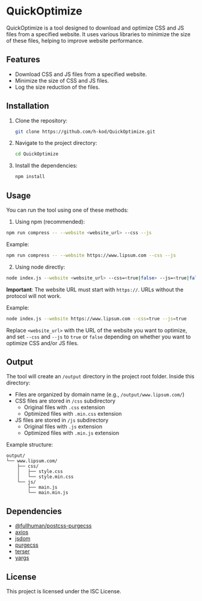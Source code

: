 # QuickOptimize

QuickOptimize is a tool designed to download and optimize CSS and JS files from a specified website. It uses various libraries to minimize the size of these files, helping to improve website performance.

## Features

- Download CSS and JS files from a specified website.
- Minimize the size of CSS and JS files.
- Log the size reduction of the files.

## Installation

1. Clone the repository:
    ```sh
    git clone https://github.com/h-kod/QuickOptimize.git
    ```
2. Navigate to the project directory:
    ```sh
    cd QuickOptimize
    ```
3. Install the dependencies:
    ```sh
    npm install
    ```

## Usage

You can run the tool using one of these methods:

1. Using npm (recommended):
```sh
npm run compress -- --website <website_url> --css --js
```

Example:
```sh
npm run compress -- --website https://www.lipsum.com --css --js
```

2. Using node directly:
```sh
node index.js --website <website_url> --css=<true|false> --js=<true|false>
```

**Important**: The website URL must start with `https://`. URLs without the protocol will not work.

Example:
```sh
node index.js --website https://www.lipsum.com --css=true --js=true
```

Replace `<website_url>` with the URL of the website you want to optimize, and set `--css` and `--js` to `true` or `false` depending on whether you want to optimize CSS and/or JS files.

## Output

The tool will create an `/output` directory in the project root folder. Inside this directory:
- Files are organized by domain name (e.g., `/output/www.lipsum.com/`)
- CSS files are stored in `/css` subdirectory
  - Original files with `.css` extension
  - Optimized files with `.min.css` extension
- JS files are stored in `/js` subdirectory
  - Original files with `.js` extension
  - Optimized files with `.min.js` extension

Example structure:
```
output/
└── www.lipsum.com/
    ├── css/
    │   ├── style.css
    │   └── style.min.css
    └── js/
        ├── main.js
        └── main.min.js
```

## Dependencies

- [@fullhuman/postcss-purgecss](https://www.npmjs.com/package/@fullhuman/postcss-purgecss)
- [axios](https://www.npmjs.com/package/axios)
- [jsdom](https://www.npmjs.com/package/jsdom)
- [purgecss](https://www.npmjs.com/package/purgecss)
- [terser](https://www.npmjs.com/package/terser)
- [yargs](https://www.npmjs.com/package/yargs)

## License

This project is licensed under the ISC License.